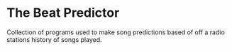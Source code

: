 # The Beat Predictor
Collection of programs used to make song predictions based of off a radio stations history of songs played.
